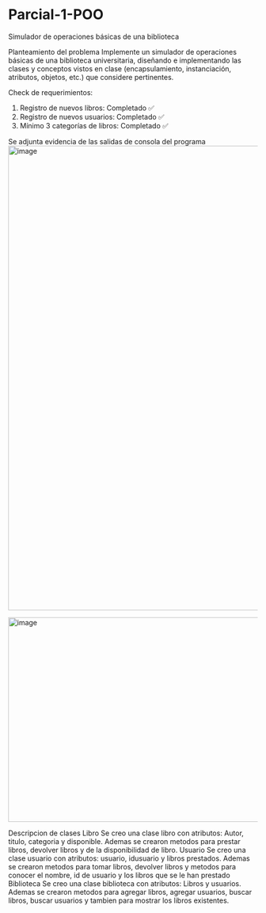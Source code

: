 # Parcial-1-POO
Simulador de operaciones básicas de una biblioteca

Planteamiento del problema
Implemente un simulador de operaciones básicas de una biblioteca universitaria, diseñando e implementando las clases y conceptos vistos en clase (encapsulamiento, instanciación, atributos, objetos, etc.) que considere pertinentes.

Check de requerimientos:
1. Registro de nuevos libros: Completado ✅
2. Registro de nuevos usuarios: Completado ✅
3. Mínimo 3 categorías de libros: Completado ✅ 

Se adjunta evidencia de las salidas de consola del programa 
<img width="1507" height="938" alt="image" src="https://github.com/user-attachments/assets/96f5f6d5-e811-4d24-aefa-2ebe32d82703" />

<img width="1441" height="413" alt="image" src="https://github.com/user-attachments/assets/4254e967-7c40-4888-beee-fe0836e4f19d" />

Descripcion de clases
Libro
Se creo una clase libro con atributos: Autor, titulo, categoria y disponible.
Ademas se crearon metodos para prestar libros, devolver libros y de la disponibilidad de libro.
Usuario
Se creo una clase usuario con atributos: usuario, idusuario y libros prestados.
Ademas se crearon metodos para tomar libros, devolver libros y metodos para conocer el nombre, id de usuario y los libros que se le han prestado
Biblioteca
Se creo una clase biblioteca con atributos: Libros y usuarios.
Ademas se crearon metodos para agregar libros, agregar usuarios, buscar libros, buscar usuarios y tambien para mostrar los libros existentes.
